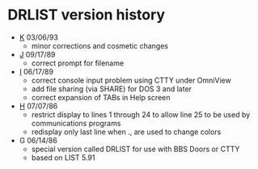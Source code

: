 # DRLIST version history

- [K](k) 03/06/93
   - minor corrections and cosmetic changes
- [J](j) 09/17/89
   - correct prompt for filename
- [I](i) 06/17/89
   - correct console input problem using CTTY under OmniView
   - add file sharing (via SHARE) for DOS 3 and later
   - correct expansion of TABs in Help screen
- [H](h) 07/07/86
   - restrict display to lines 1 through 24 to allow line 25 to be used by communications programs
   - redisplay only last line when ., are used to change colors
- G 06/14/86
   - special version called DRLIST for use with BBS Doors or CTTY
   - based on LIST 5.91
